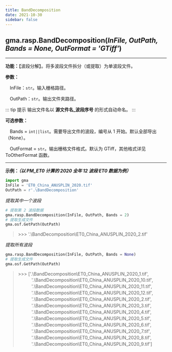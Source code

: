 ```yaml
---
title: BandDecomposition
date: 2021-10-30
sidebar: false
---
```


##  gma.rasp.**BandDecomposition**(*InFile, OutPath, Bands = None, OutFormat = 'GTiff'*)
---

**功能：**【波段分解】。将多波段文件拆分（或提取）为单波段文件。

**参数：** 

&emsp;InFile：`str`。输入栅格路径。

&emsp;OutPath：`str`。输出文件夹路径。

::: tip 提示
输出文件名以 **源文件名_波段序号** 的形式自动命名。
:::

**可选参数：**

&emsp;Bands = `int||list`。需要导出文件的波段，编号从 1 开始。默认全部导出（None）。

&emsp;OutFormat  = `str`。输出栅格文件格式。默认为 GTiff，其他格式详见 ToOtherFormat 函数。

---

**示例：*****（以 PM_ET0 计算的 2020 全年 12 波段 ET0 数据为例）***

```python
import gma
InFile = 'ET0_China_ANUSPLIN_2020.tif'
OutPath = r'.\BandDecomposition'
```

*提取其中一个波段*

```python
# 提取第 2 波段数据
gma.rasp.BandDecomposition(InFile, OutPath, Bands = 2)
# 提取生成文件
gma.osf.GetPath(OutPath)
```
> \>>> '.\\BandDecomposition\\ET0_China_ANUSPLIN_2020_2.tif'

*提取所有波段*

```python
gma.rasp.BandDecomposition(InFile, OutPath, Bands = None)
# 提取生成文件
gma.osf.GetPath(OutPath)
```
> \>>> ['.\\BandDecomposition\\ET0_China_ANUSPLIN_2020_1.tif',<br>
> 　　　'.\\BandDecomposition\\ET0_China_ANUSPLIN_2020_10.tif',<br>
> 　　　'.\\BandDecomposition\\ET0_China_ANUSPLIN_2020_11.tif',<br>
> 　　　'.\\BandDecomposition\\ET0_China_ANUSPLIN_2020_12.tif',<br>
> 　　　'.\\BandDecomposition\\ET0_China_ANUSPLIN_2020_2.tif',<br>
> 　　　'.\\BandDecomposition\\ET0_China_ANUSPLIN_2020_3.tif',<br>
> 　　　'.\\BandDecomposition\\ET0_China_ANUSPLIN_2020_4.tif',<br>
> 　　　'.\\BandDecomposition\\ET0_China_ANUSPLIN_2020_5.tif',<br>
> 　　　'.\\BandDecomposition\\ET0_China_ANUSPLIN_2020_6.tif',<br>
> 　　　'.\\BandDecomposition\\ET0_China_ANUSPLIN_2020_7.tif',<br>
> 　　　'.\\BandDecomposition\\ET0_China_ANUSPLIN_2020_8.tif',<br>
> 　　　'.\\BandDecomposition\\ET0_China_ANUSPLIN_2020_9.tif']



